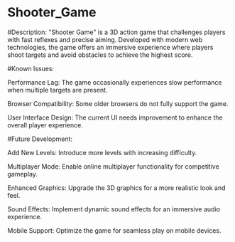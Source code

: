 # Shooter_Game

#Description:
"Shooter Game" is a 3D action game that challenges players with fast reflexes and precise aiming. Developed with modern web technologies, the game offers an immersive experience where players shoot targets and avoid obstacles to achieve the highest score.


#Known Issues:

Performance Lag: The game occasionally experiences slow performance when multiple targets are present.

Browser Compatibility: Some older browsers do not fully support the game.

User Interface Design: The current UI needs improvement to enhance the overall player experience.


#Future Development:

Add New Levels: Introduce more levels with increasing difficulty.

Multiplayer Mode: Enable online multiplayer functionality for competitive gameplay.

Enhanced Graphics: Upgrade the 3D graphics for a more realistic look and feel.

Sound Effects: Implement dynamic sound effects for an immersive audio experience.

Mobile Support: Optimize the game for seamless play on mobile devices.

